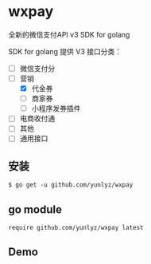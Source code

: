 # wxpay

全新的微信支付API v3 SDK for golang

SDK for golang 提供 V3 接口分类：
- [ ] 微信支付分
- [ ] 营销
  - [x] 代金券
  - [ ] 商家券
  - [ ] 小程序发券插件
- [ ] 电商收付通
- [ ] 其他
- [ ] 通用接口

## 安装
```shell
$ go get -u github.com/yunlyz/wxpay
```

## go module
```text
require github.com/yunlyz/wxpay latest
```

## Demo
```golang

```